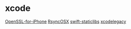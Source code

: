 # xcode

[OpenSSL-for-iPhone](https://github.com/x2on/OpenSSL-for-iPhone)
[RsyncOSX](https://github.com/rsyncOSX/RsyncOSX)
[swift-staticlibs](https://github.com/keith/swift-staticlibs)
[xcodelegacy](https://github.com/devernay/xcodelegacy)
